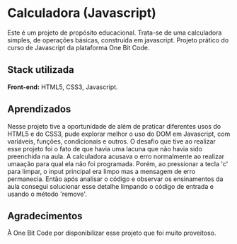 # Calculadora (Javascript)

 Este é um projeto de propósito educacional. Trata-se de uma calculadora simples, de operações básicas,  construída em javascript. Projeto prático do curso de Javascript da plataforma One Bit Code.
 
## Stack utilizada

**Front-end:** HTML5, CSS3, Javascript.



## Aprendizados

Nesse projeto tive a oportunidade de além de praticar diferentes usos do HTML5 e do CSS3, pude explorar melhor o uso do DOM em Javascript, com variáveis, funções, condicionais e outros. 
O desafio que tive ao realizar esse projeto foi o fato de que havia uma lacuna que não havia sido preenchida na aula. A calculadora acusava o erro normalmente ao realizar umaação para qual ela não foi programada. Porém, ao pressionar a tecla 'c' para limpar, o input principal era limpo mas a mensagem de erro permanecia. Então após analisar o código e observar os ensinamentos da aula consegui solucionar esse detalhe limpando o código de entrada e usando o método 'remove'.    

## Agradecimentos
À One Bit Code por disponibilizar esse projeto que foi muito proveitoso. 


